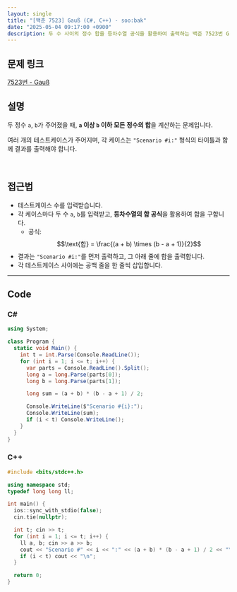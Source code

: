 ```yaml
---
layout: single
title: "[백준 7523] Gauß (C#, C++) - soo:bak"
date: "2025-05-04 09:17:00 +0900"
description: 두 수 사이의 정수 합을 등차수열 공식을 활용하여 출력하는 백준 7523번 Gauß 문제의 C# 및 C++ 풀이와 해설
---
```


## 문제 링크
[7523번 - Gauß](https://www.acmicpc.net/problem/7523)

## 설명
두 정수 `a`, `b`가 주어졌을 때, **`a` 이상 `b` 이하 모든 정수의 합**을 계산하는 문제입니다.

여러 개의 테스트케이스가 주어지며, 각 케이스는 `"Scenario #i:"` 형식의 타이틀과 함께 결과를 출력해야 합니다.

<br>

## 접근법

- 테스트케이스 수를 입력받습니다.
- 각 케이스마다 두 수 `a`, `b`를 입력받고, **등차수열의 합 공식**을 활용하여 합을 구합니다.
  - 공식:<br>
    $$\text{합} = \frac{(a + b) \times (b - a + 1)}{2}$$
- 결과는 `"Scenario #i:"`를 먼저 출력하고, 그 아래 줄에 합을 출력합니다.
- 각 테스트케이스 사이에는 공백 줄을 한 줄씩 삽입합니다.

---

## Code

### C#

```csharp
using System;

class Program {
  static void Main() {
    int t = int.Parse(Console.ReadLine());
    for (int i = 1; i <= t; i++) {
      var parts = Console.ReadLine().Split();
      long a = long.Parse(parts[0]);
      long b = long.Parse(parts[1]);

      long sum = (a + b) * (b - a + 1) / 2;

      Console.WriteLine($"Scenario #{i}:");
      Console.WriteLine(sum);
      if (i < t) Console.WriteLine();
    }
  }
}
```

### C++

```cpp
#include <bits/stdc++.h>

using namespace std;
typedef long long ll;

int main() {
  ios::sync_with_stdio(false);
  cin.tie(nullptr);

  int t; cin >> t;
  for (int i = 1; i <= t; i++) {
    ll a, b; cin >> a >> b;
    cout << "Scenario #" << i << ":" << (a + b) * (b - a + 1) / 2 << "\n";
    if (i < t) cout << "\n";
  }

  return 0;
}
```
